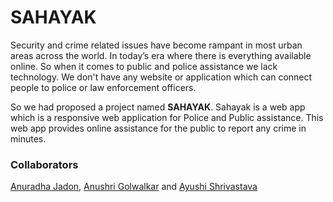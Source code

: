 # SAHAYAK
Security and crime related issues have become rampant in most urban areas across the world. In today’s era where there is everything available online. So when it comes to public and police assistance we lack technology. We don't have any website or application which can connect people to police or law enforcement officers. 

So we had proposed a project named **SAHAYAK**. Sahayak is a web app which is a responsive web application for Police and Public assistance. This web app provides online assistance for the public to report any crime in minutes.


### Collaborators

[Anuradha Jadon](https://github.com/Anuradha0501), [Anushri Golwalkar](https://github.com/AnushriGolwalkar) and [Ayushi Shrivastava](https://github.com/ayushi424) 

